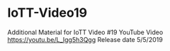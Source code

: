 # IoTT-Video19
Additional Material for IoTT Video #19
YouTube Video https://youtu.be/L_Igg5h3Qgg
Release date 5/5/2019
